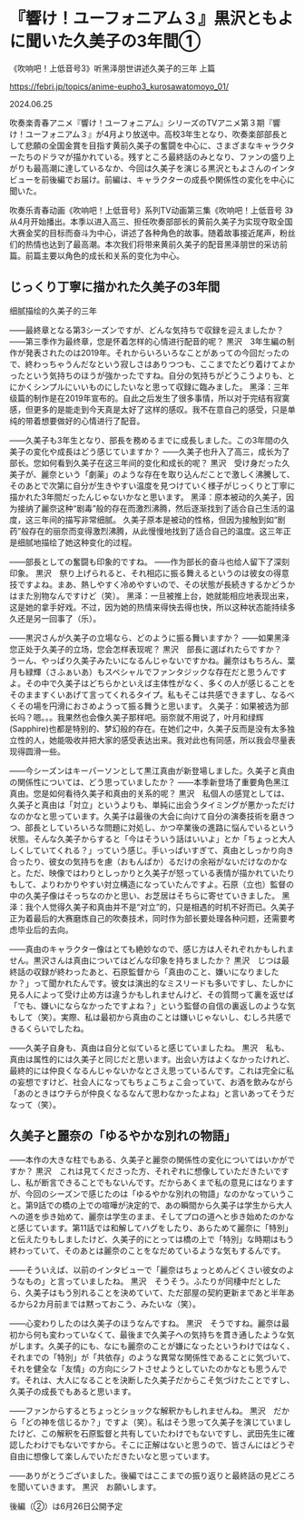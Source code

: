 # 『響け！ユーフォニアム３』黒沢ともよに聞いた久美子の3年間①

《吹响吧！上低音号3》听黑泽朋世讲述久美子的三年 上篇

<https://febri.jp/topics/anime-eupho3_kurosawatomoyo_01/>

2024.06.25

吹奏楽青春アニメ『響け！ユーフォニアム』シリーズのTVアニメ第３期『響け！ユーフォニアム３』が4月より放送中。高校3年生となり、吹奏楽部部長として悲願の全国金賞を目指す黄前久美子の奮闘を中心に、さまざまなキャラクターたちのドラマが描かれている。残すところ最終話のみとなり、ファンの盛り上がりも最高潮に達しているなか、今回は久美子を演じる黒沢ともよさんのインタビューを前後編でお届け。前編は、キャラクターの成長や関係性の変化を中心に聞いた。

吹奏乐青春动画《吹响吧！上低音号》系列TV动画第三集《吹响吧！上低音号 3》从4月开始播出。本季以进入高三、担任吹奏部部长的黄前久美子为实现夺取全国大赛金奖的目标而奋斗为中心，讲述了各种角色的故事。随着故事接近尾声，粉丝们的热情也达到了最高潮。本次我们将带来黄前久美子的配音黑泽朋世的采访前篇。前篇主要以角色的成长和关系的变化为中心。

## じっくり丁寧に描かれた久美子の3年間

细腻描绘的久美子的三年

――最終章となる第3シーズンですが、どんな気持ちで収録を迎えましたか？
——第三季作为最终章，您是怀着怎样的心情进行配音的呢？
黒沢　3年生編の制作が発表されたのは2019年。それからいろいろなことがあっての今回だったので、終わっちゃうんだなという寂しさはありつつも、ここまでたどり着けてよかったという気持ちのほうが強かったですね。自分の気持ちがどうこうよりも、とにかくシンプルにいいものにしたいなと思って収録に臨みました。
黑泽：三年级篇的制作是在2019年宣布的。自此之后发生了很多事情，所以对于完结有寂寞感，但更多的是能走到今天真是太好了这样的感叹。我不在意自己的感受，只是单纯的带着想要做好的心情进行了配音。

――久美子も3年生となり、部長を務めるまでに成長しました。この3年間の久美子の変化や成長はどう感じていますか？
——久美子也升入了高三，成长为了部长。您如何看到久美子在这三年间的变化和成长的呢？
黒沢　受け身だった久美子が、麗奈という「劇薬」のような存在を取り込んだことで激しく沸騰して、そのあとで次第に自分が生きやすい温度を見つけていく様子がじっくりと丁寧に描かれた3年間だったんじゃないかなと思います。
黑泽：原本被动的久美子，因为接纳了麗奈这种“剧毒”般的存在而激烈沸腾，然后逐渐找到了适合自己生活的温度，这三年间的描写非常细腻。
久美子原本是被动的性格，但因为接触到如“剧药”般存在的丽奈而变得激烈沸腾，从此慢慢地找到了适合自己的温度。这三年正是细腻地描绘了她这种变化的过程。

――部長としての奮闘も印象的ですね。
——作为部长的奋斗也给人留下了深刻印象。
黒沢　祭り上げられると、それ相応に振る舞えるというのは彼女の得意技ですよね。まあ、熱しやすく冷めやすいので、その状態が長続きするかどうかはまた別物なんですけど（笑）。
黑泽：一旦被推上台，她就能相应地表现出来，这是她的拿手好戏。不过，因为她的热情来得快去得也快，所以这种状态能持续多久还是另一回事了（乐）。

――黒沢さんが久美子の立場なら、どのように振る舞いますか？
——如果黑泽您正处于久美子的立场，您会怎样表现呢？
黒沢　部長に選ばれたらですか？　うーん、やっぱり久美子みたいになるんじゃないですかね。麗奈はもちろん、葉月も緑輝（さふぁいあ）もスペシャルでファンタジックな存在だと思うんですよ。その中で久美子はどちらかといえば主体性がなく、多くの人が感じることをそのまますくいあげて言ってくれるタイプ。私もそこは共感できますし、なるべくその場を円滑におさめようって振る舞うと思います。
久美子：如果被选为部长吗？嗯。。。我果然也会像久美子那样吧。丽奈就不用说了，叶月和绿辉(Sapphire)也都是特别的、梦幻般的存在。在她们之中，久美子反而是没有太多独立性的人，她能吸收并把大家的感受表达出来。我对此也有同感，所以我会尽量表现得圆滑一些。

――今シーズンはキーパーソンとして黒江真由が新登場しました。久美子と真由の関係性については、どう思っていましたか？
——本季新登场了重要角色黑江真由。您是如何看待久美子和真由的关系的呢？
黒沢　私個人の感覚としては、久美子と真由は「対立」というよりも、単純に出会うタイミングが悪かっただけなのかなと思っています。久美子は最後の大会に向けて自分の演奏技術を磨きつつ、部長としていろいろな問題に対処し、かつ卒業後の進路に悩んでいるという状態。そんな久美子からすると「今はそういう話はいいよ」とか「ちょっと大人しくしていてくれる？」っていう感じ。手いっぱいすぎて、真由としっかり向き合ったり、彼女の気持ちを慮（おもんぱか）るだけの余裕がないだけなのかなと。ただ、映像ではわりとしっかりと久美子が怒っている表情が描かれていたりもして、よりわかりやすい対立構造になっていたんですよ。石原（立也）監督の中の久美子像はそっちなのかと思い、お芝居はそちらに寄せていきました。
黑泽：我个人觉得久美子和真由并不是“对立”的，只是相遇的时机不好而已。久美子正为着最后的大赛磨炼自己的吹奏技术，同时作为部长要处理各种问题，还需要考虑毕业后的去向。

――真由のキャラクター像はとても絶妙なので、感じ方は人それぞれかもしれません。黒沢さんは真由についてはどんな印象を持ちましたか？
黒沢　じつは最終話の収録が終わったあと、石原監督から「真由のこと、嫌いになりましたか？」って聞かれたんです。彼女は演出的なミスリードも多いですし、たしかに見る人によって受け止め方は違うかもしれませんけど、その質問って裏を返せば「でも、嫌いにならなかったですよね？」という監督の自信の裏返しのような気もして（笑）。実際、私は最初から真由のことは嫌いじゃないし、むしろ共感できるくらいでしたね。

――久美子自身も、真由は自分と似ていると感じていましたね。
黒沢　私も、真由は属性的には久美子と同じだと思います。出会い方はよくなかったけれど、最終的には仲良くなるんじゃないかなとさえ思っているんです。これは完全に私の妄想ですけど、社会人になってもちょこちょこ会っていて、お酒を飲みながら「あのときはウチらが仲良くなるなんて思わなかったよね」と言いあってそうだなって（笑）。

## 久美子と麗奈の「ゆるやかな別れの物語」

――本作の大きな柱でもある、久美子と麗奈の関係性の変化についてはいかがですか？
黒沢　これは見てくださった方、それぞれに想像していただきたいですし、私が断言できることでもないんです。だからあくまで私の意見にはなりますが、今回のシーズンで感じたのは「ゆるやかな別れの物語」なのかなっていうこと。第9話での橋の上での喧嘩が決定的で、あの瞬間から久美子は学生から大人への道を歩き始めて、麗奈は学生のまま、そしてプロの道へと歩き始めたのかなと感じています。第11話では和解してハグをしたり、あらためて麗奈に「特別」と伝えたりもしましたけど、久美子的にとっては橋の上で「特別」な時期はもう終わっていて、そのあとは麗奈のことをなだめているような気もするんです。

――そういえば、以前のインタビューで「麗奈はちょっとめんどくさい彼女のようなもの」と言っていましたね。
黒沢　そうそう。ふたりが同棲中だとしたら、久美子はもう別れることを決めていて、ただ部屋の契約更新まであと半年あるから2カ月前までは黙っておこう、みたいな（笑）。

――心変わりしたのは久美子のほうなんですね。
黒沢　そうですね。麗奈は最初から何も変わっていなくて、最後まで久美子への気持ちを貫き通したような気がします。久美子的にも、なにも麗奈のことが嫌になったというわけではなく、それまでの「特別」が「共依存」のような異常な関係性であることに気づいて、それを健全な「友情」の方向にシフトさせようとしていたのかなとも思うんです。それは、大人になることを決断した久美子だからこそ気づけたことですし、久美子の成長でもあると思います。

――ファンからするとちょっとショックな解釈かもしれませんね。
黒沢　だから「どの神を信じるか？」ですよ（笑）。私はそう思って久美子を演じていましたけど、この解釈を石原監督と共有していたわけでもないですし、武田先生に確認したわけでもないですから。そこに正解はないと思うので、皆さんにはどうぞ自由に想像して楽しんでいただきたいなと思っています。

――ありがとうございました。後編ではここまでの振り返りと最終話の見どころを聞いていきます。
黒沢　お願いします。

後編（②）は6月26日公開予定
